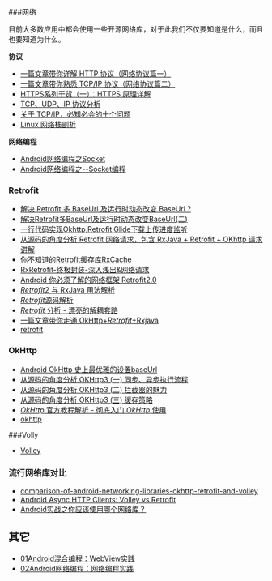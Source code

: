 ###网络

目前大多数应用中都会使用一些开源网络库，对于此我们不仅要知道是什么，而且也要知道为什么。

**协议**

- [一篇文章带你详解 HTTP 协议（网络协议篇一）](https://www.jianshu.com/p/6e9e4156ece3)
- [一篇文章带你熟悉 TCP/IP 协议（网络协议篇二）](https://www.jianshu.com/p/9f3e879a4c9c)
- [HTTPS系列干货（一）：HTTPS 原理详解](https://zhuanlan.zhihu.com/p/27395037)
- [TCP、UDP、IP 协议分析](https://cloud.tencent.com/developer/article/1071325)
- [关于 TCP/IP，必知必会的十个问题](https://juejin.im/post/598ba1d06fb9a03c4d6464ab#heading-28)
- [Linux 网络栈剖析](https://www.ibm.com/developerworks/cn/linux/l-linux-networking-stack/index.html)

**网络编程**

- [Android网络编程之Socket](https://segmentfault.com/a/1190000011350889)
- [Android网络编程之--Socket编程](https://www.jianshu.com/p/fb4dfab4eec1)



### Retrofit

- [解决 Retrofit 多 BaseUrl 及运行时动态改变 BaseUrl ?](https://juejin.im/post/5978567d51882517921cdcfd)
- [解决Retrofit多BaseUrl及运行时动态改变BaseUrl(二)](https://juejin.im/post/5b42aa98f265da0f82021350)
- [一行代码实现Okhttp,Retrofit,Glide下载上传进度监听](https://juejin.im/post/593d85e55c497d006b90433d)
- [从源码的角度分析 Retrofit 网络请求，包含 RxJava + Retrofit + OKhttp 请求讲解](https://juejin.im/post/5da802d051882508866e9463)
- [你不知道的Retrofit缓存库RxCache](https://juejin.im/post/58726f3ada2f6028b45629e8)
- [RxRetrofit-终极封装-深入浅出&网络请求](https://juejin.im/post/585c9245128fe10069c86c9a)
- [Android 你必须了解的网络框架 Retrofit2.0](http://www.jianshu.com/p/a94e38636fde)
- [*Retrofit*2 与 RxJava 用法解析](http://www.cxbiao.com/2016/05/14/Retrofit2与RxJava用法解析/)
- [*Retrofit*源码解析](https://juejin.im/post/5902d4c5570c3500580c56f5)
- [*Retrofit* 分析 - 漂亮的解耦套路](http://www.jianshu.com/p/45cb536be2f4)
- [一篇文章带你走通 OkHttp+*Retrofit*+Rxjava](http://blog.csdn.net/u013647382/article/details/55682548)
- [retrofit](https://github.com/android-cn/android-open-project-analysis/tree/master/tool-lib/network/retrofit)

### OkHttp

- [Android OkHttp 史上最优雅的设置baseUrl](https://juejin.im/post/5ce2cdc3e51d45554877a528)
- [从源码的角度分析 OKHttp3 (一) 同步、异步执行流程](https://juejin.im/post/5d9ef57c51882514316fe33a)
- [从源码的角度分析 OKHttp3 (二) 拦截器的魅力](https://juejin.im/post/5da306965188252ba420a15d)
- [从源码的角度分析 OKHttp3 (三) 缓存策略](https://juejin.im/post/5da5dcd551882544432558f8)
- [*OkHttp* 官方教程解析 - 彻底入门 *OkHttp* 使用](http://blog.csdn.net/mynameishuangshuai/article/details/51303446)
- [okhttp](https://www.jianshu.com/p/82f74db14a18)

###Volly

- [Volley](http://p.codekk.com/blogs/detail/54cfab086c4761e5001b2542)

### **流行网络库对比**

- [comparison-of-android-networking-libraries-okhttp-retrofit-and-volley](http://stackoverflow.com/questions/16902716/comparison-of-android-networking-libraries-okhttp-retrofit-and-volley)
- [Android Async HTTP Clients: Volley vs Retrofit](http://blog.csdn.net/hwz2311245/article/details/46845271)
- [Android实战之你应该使用哪个网络库？](https://segmentfault.com/a/1190000003965158)

## 其它

- [01Android混合编程：WebView实践](https://github.com/guoxiaoxing/android-open-source-project-analysis/blob/master/doc/Android应用开发实践篇/其他/01Android混合编程：WebView实践.md)
- [02Android网络编程：网络编程实践](https://github.com/guoxiaoxing/android-open-source-project-analysis/blob/master/doc/Android应用开发实践篇/其他/02Android网络编程：网络编程实践.md)

